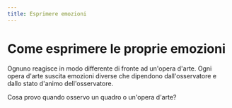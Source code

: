 ```yaml
---
title: Esprimere emozioni
---
```


# Come esprimere le proprie emozioni

Ognuno reagisce in modo differente di fronte ad un'opera d'arte. Ogni opera d'arte suscita emozioni diverse che dipendono dall'osservatore e dallo stato d'animo dell'osservatore.


Cosa provo quando osservo un quadro o un'opera d'arte?
